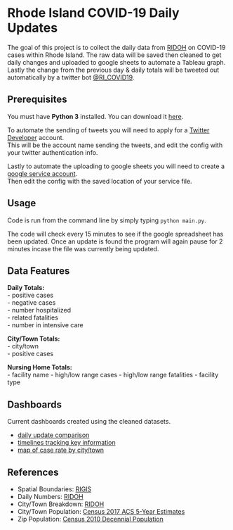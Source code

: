 # Rhode Island COVID-19 Daily Updates

The goal of this project is to collect the daily data from [RIDOH](https://health.ri.gov/data/covid-19/) on COVID-19 cases within Rhode Island. The raw data will be saved then cleaned to get daily changes and uploaded to google sheets to automate a Tableau graph. Lastly the change from the previous day & daily totals will be tweeted out automatically by a twitter bot [@RI_COVID19](https://twitter.com/RI_COVID19/).

## Prerequisites

You must have **Python 3** installed.  You can download it
[here](https://www.python.org/downloads/).  

To automate the sending of tweets you will need to apply for a [Twitter Developer](https://developer.twitter.com/en) account.  
This will be the account name sending the tweets, and edit the config with your twitter authentication info.

Lastly to automate the uploading to google sheets you will need to create a [google service account](https://pygsheets.readthedocs.io/en/stable/authorization.html#service-account).  
Then edit the config with the saved location of your service file.

## Usage

Code is run from the command line by simply typing `python main.py`.

The code will check every 15 minutes to see if the google spreadsheet has been updated. Once an update is found the program will again pause for 2 minutes incase the file was currently being updated.

## Data Features

**Daily Totals:**  
\- positive cases  
\- negative cases  
\- number hospitalized  
\- related fatalities  
\- number in intensive care  

**City/Town Totals:**  
\- city/town  
\- positive cases

**Nursing Home Totals:**  
\- facility name
\- high/low range cases
\- high/low range fatalities
\- facility type

## Dashboards

Current dashboards created using the cleaned datasets.
- [daily update comparison](https://ivizri.com/posts/2020/03/rhode-island-covid-19-cases/)
- [timelines tracking key information](https://ivizri.com/posts/2020/03/timeline-of-covid-19-cases/)
- [map of case rate by city/town](https://ivizri.com/posts/2020/03/covid-19-cases-by-location/)

## References

- Spatial Boundaries: [RIGIS](http://www.rigis.org/)
- Daily Numbers: [RIDOH](https://docs.google.com/spreadsheets/d/1n-zMS9Al94CPj_Tc3K7Adin-tN9x1RSjjx2UzJ4SV7Q/edit#gid=0)
- City/Town Breakdown: [RIDOH](https://docs.google.com/spreadsheets/d/1n-zMS9Al94CPj_Tc3K7Adin-tN9x1RSjjx2UzJ4SV7Q/edit#gid=1679077334)
- City/Town Population: [Census 2017 ACS 5-Year Estimates](https://factfinder.census.gov/faces/tableservices/jsf/pages/productview.xhtml)
- Zip Population: [Census 2010 Decennial Population](https://data.census.gov/cedsci/)